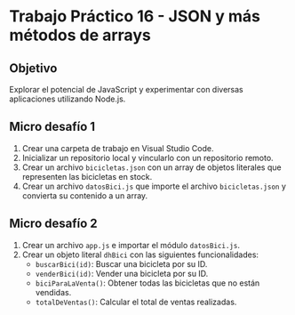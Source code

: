 # Trabajo Práctico 16 - JSON y más métodos de arrays

## Objetivo
Explorar el potencial de JavaScript y experimentar con diversas aplicaciones utilizando Node.js.

## Micro desafío 1
1. Crear una carpeta de trabajo en Visual Studio Code.
2. Inicializar un repositorio local y vincularlo con un repositorio remoto.
3. Crear un archivo `bicicletas.json` con un array de objetos literales que representen las bicicletas en stock.
4. Crear un archivo `datosBici.js` que importe el archivo `bicicletas.json` y convierta su contenido a un array.

## Micro desafío 2
1. Crear un archivo `app.js` e importar el módulo `datosBici.js`.
2. Crear un objeto literal `dhBici` con las siguientes funcionalidades:
   - `buscarBici(id)`: Buscar una bicicleta por su ID.
   - `venderBici(id)`: Vender una bicicleta por su ID.
   - `biciParaLaVenta()`: Obtener todas las bicicletas que no están vendidas.
   - `totalDeVentas()`: Calcular el total de ventas realizadas.
